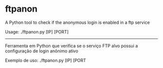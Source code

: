 # ftpanon
A Python tool to check if the anonymous login is enabled in a ftp service

Usage: ./ftpanon.py [IP] [PORT]

-----------------------------------------------------------------------------------------------------------

Ferramenta em Python que verifica se o serviço FTP alvo possui a configuração de login anônimo ativo 

Exemplo de uso: ./ftpanon.py [IP] [PORT
